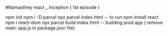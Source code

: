#Namasthey react _ Inception ( 1st episode )

npm init
npm i -D parcel
npx parcel index.html  -- to run
npm install react
npm i react-dom
npx parcel build index.html -- building prod app ( remove main: app.js in package.json file)